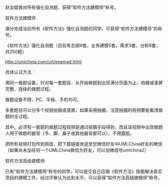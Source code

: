 赵汝斌做对所有强化自测题，获得“软件方法建模师”称号。

软件方法建模师

满分完成当前所有《软件方法》强化自测题的同学，可获得“软件方法建模师”的称号。

《软件方法》强化自测题（目前有总纲9套，业务建模5套，需求3套，分析8套，共250题）

http://umlchina.com/url/examad.html

具体认证方法：

用同一做题设备，针对每一套题目，从开始做题到出现满分页面为止，拍摄或录屏完整、连续的做题过程。

做题设备不限，PC、平板、手机均可。

多套题目可以分多个视频拍摄或录屏。如果采用拍摄，注意拍摄的视频要能看清做题的全过程。

其中，必须有一套题的做题过程视频是通过拍摄手段得到，而且该视频中出现做题人用于做题的器官（手、脚、鼻子或其他器官都可以），不用露脸。

把所有视频打包传到网盘，把下载链接发送至您微信好友中UMLChina好友的微信（如果尚未加任何一个UMLChina微信为好友，可以加微信号umlchina2）

软件方法高级建模师

已有“软件方法建模师”称号的同学，可以提交自己应用《软件方法》技能解决真实项目的建模工件，经过评审认为达到水平，可以获得“软件方法高级建模师”称号。
